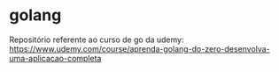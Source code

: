 # golang
Repositório referente ao curso de go da udemy: https://www.udemy.com/course/aprenda-golang-do-zero-desenvolva-uma-aplicacao-completa
